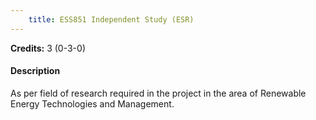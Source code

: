 ```yaml
---
    title: ESS851 Independent Study (ESR)
---
```

**Credits:** 3 (0-3-0)



#### Description 
As per field of research required in the project in the area of Renewable Energy Technologies and Management.